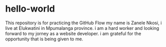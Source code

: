 # hello-world
This repository is for practicing the GitHub Flow
my name is Zanele Nkosi, i live at Elukwatini in Mpumalanga province. i am a hard worker and looking forward to my jorney as a website developer. i am grateful for the opportunity that is being given to me.
